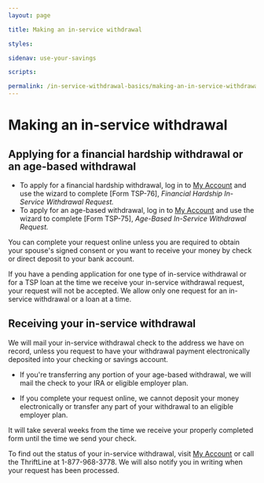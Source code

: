 ```yaml
---
layout: page

title: Making an in-service withdrawal

styles:

sidenav: use-your-savings

scripts:

permalink: /in-service-withdrawal-basics/making-an-in-service-withdrawal/
---
```


# Making an in-service withdrawal

## Applying for a financial hardship withdrawal or an age-based withdrawal

+ To apply for a financial hardship withdrawal, log in to [My Account](https://www.tsp.gov/tsp/login.html) and use the wizard to complete [Form TSP-76], *Financial Hardship In-Service Withdrawal Request.*
+ To apply for an age-based withdrawal, log in to [My Account](https://www.tsp.gov/tsp/login.html) and use the wizard to complete [Form TSP-75], *Age-Based In-Service Withdrawal Request.*

You can complete your request online unless you are required to obtain your spouse's signed consent or you want to receive your money by check or direct deposit to your bank account.

If you have a pending application for one type of in-service withdrawal or for a TSP loan at the time we receive your in-service withdrawal request, your request will not be accepted. We allow only one request for an in-service withdrawal or a loan at a time.




## Receiving your in-service withdrawal

We will mail your in-service withdrawal check to the address we have on record, unless you request to have your withdrawal payment electronically deposited into your checking or savings account.

+ If you're transferring any portion of your age-based withdrawal, we will mail the check to your IRA or eligible employer plan.

+ If you complete your request online, we cannot deposit your money electronically or transfer any part of your withdrawal to an eligible employer plan.

It will take several weeks from the time we receive your properly completed form until the time we send your check.

To find out the status of your in-service withdrawal, visit [My Account](https://www.tsp.gov/tsp/login.html) or call the ThriftLine at 1-877-968-3778. We will also notify you in writing when your request has been processed.
